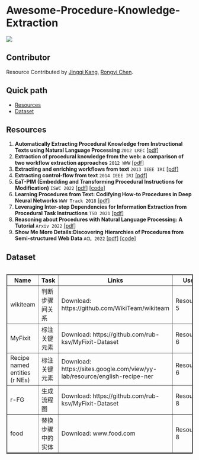 # Awesome-Procedure-Knowledge-Extraction

![](https://img.shields.io/badge/Status-building-brightgreen)

## Contributor

Resource Contributed by [Jingqi Kang](https://github.com/JingqiKang), [Rongyi Chen](https://github.com/shinymoon99).

## Quick path
- [Resources](#resources)
- [Dataset](#dataset)

## Resources
1. **Automatically Extracting Procedural Knowledge from Instructional Texts using Natural Language Processing** `2012 LREC` [[pdf]](http://www.lrec-conf.org/proceedings/lrec2012/pdf/244_Paper.pdf)
2. **Extraction of procedural knowledge from the web: a comparison of two workflow extraction approaches** `2012 WWW` [[pdf]](https://www.researchgate.net/publication/239761847_Extraction_of_procedural_knowledge_from_the_Web_A_comparison_of_two_workflow_extraction_approaches)
3. **Extracting and enriching workflows from text** `2013 IEEE IRI` [[pdf]](https://ieeexplore.ieee.org/document/6642484)
4. **Extracting control-flow from text** `2014 IEEE IRI` [[pdf]](https://ieeexplore.ieee.org/document/7051891)
5. **EaT-PIM (Embedding and Transforming Procedural Instructions for Modification)** `ISWC 2022` [[pdf]](https://github.com/boschresearch/EaT-PIM/blob/main/docs/ISWC_EaT_PIM.pdf) [[code]](https://github.com/boschresearch/EaT-PIM) 
6. **Learning Procedures from Text: Codifying How-to Procedures in Deep Neural Networks** `WWW Track 2018` [[pdf]](https://dl.acm.org/doi/fullHtml/10.1145/3184558.3186347) 
7. **Leveraging Inter-step Dependencies for Information Extraction from Procedural Task Instructions** `TSD 2021` [[pdf]](https://dl.acm.org/doi/abs/10.1007/978-3-030-83527-9_29) 
8. **Reasoning about Procedures with Natural Language Processing: A Tutorial** `Arxiv 2022` [[pdf]](https://arxiv.org/abs/2205.07455) 
9. **Show Me More Details:Discovering Hierarchies of Procedures from Semi-structured Web Data** `ACL 2022` [[pdf]](https://aclanthology.org/2022.acl-long.214/) [[code]](https://github.com/shuyanzhou/wikihow_hierarchy)

## Dataset
<div style="overflow-x: auto; overflow-y: auto; height: auto; width:100%;">
<table style="width:100%" border="2">
<thead>
  <tr>
    <th>Name</th>
    <th>Task</th>
    <th>Links</th>
    <th>Used</th>
  </tr>
</thead>
<tbody >
<tr>
	<td> wikiteam </td>
    <td> 判断步骤间关系 </td>
    <td> Download: https://github.com/WikiTeam/wikiteam </td>
    <td> Resources 5 </td>
</tr>

<tr>
	<td> MyFixit </td>
    <td> 标注关键元素 </td>
    <td> Download: https://github.com/rub-ksv/MyFixit-Dataset </td>
    <td> Resources 6 </td>
</tr>

<tr>
	<td> Recipe named entities (r NEs) </td>
    <td> 标注关键元素 </td>
    <td> Download: 	https://sites.google.com/view/yy-lab/resource/english-recipe-ner </td>
    <td> Resources 6 </td>
</tr>

<tr>
	<td> r-FG </td>
    <td> 生成流程图 </td>
    <td> Download: https://github.com/rub-ksv/MyFixit-Dataset </td>
    <td> Resources 8 </td>
</tr>

<tr>
	<td> food </td>
    <td> 替换步骤中的实体 </td>
    <td> Download: www.food.com </td>
    <td> Resources 8 </td>
</tr>
</tbody >
</table>
</div>